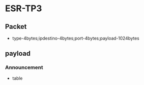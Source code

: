 # ESR-TP3

## Packet
* type-4bytes;ipdestino-4bytes;port-4bytes;payload-1024bytes

## payload
### Announcement
* table